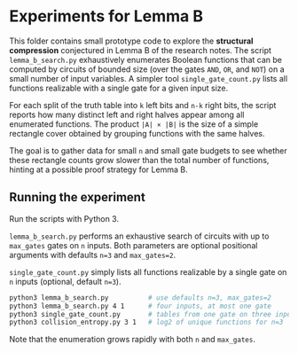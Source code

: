 # Experiments for Lemma B

This folder contains small prototype code to explore the **structural compression** conjectured in Lemma B of the research notes.  The script `lemma_b_search.py` exhaustively enumerates Boolean functions that can be computed by circuits of bounded size (over the gates `AND`, `OR`, and `NOT`) on a small number of input variables.  A simpler tool `single_gate_count.py` lists all functions realizable with a single gate for a given input size.

For each split of the truth table into `k` left bits and `n-k` right bits, the script reports how many distinct left and right halves appear among all enumerated functions.  The product `|A| × |B|` is the size of a simple rectangle cover obtained by grouping functions with the same halves.

The goal is to gather data for small `n` and small gate budgets to see whether these rectangle counts grow slower than the total number of functions, hinting at a possible proof strategy for Lemma B.

## Running the experiment

Run the scripts with Python 3.

``lemma_b_search.py`` performs an exhaustive search of circuits with up to
``max_gates`` gates on ``n`` inputs.  Both parameters are optional positional
arguments with defaults ``n=3`` and ``max_gates=2``.

``single_gate_count.py`` simply lists all functions realizable by a single gate
on ``n`` inputs (optional, default ``n=3``).

```bash
python3 lemma_b_search.py          # use defaults n=3, max_gates=2
python3 lemma_b_search.py 4 1      # four inputs, at most one gate
python3 single_gate_count.py       # tables from one gate on three inputs
python3 collision_entropy.py 3 1   # log2 of unique functions for n=3
```

Note that the enumeration grows rapidly with both ``n`` and ``max_gates``.

